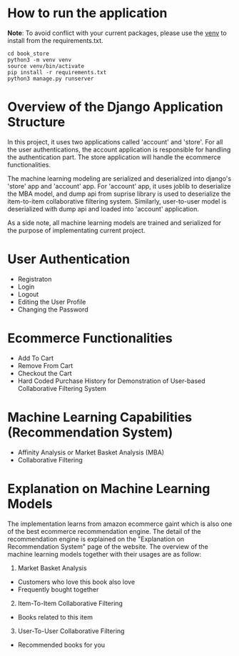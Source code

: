 # How to run the application
**Note**: To avoid conflict with your current packages, please use the [venv](https://docs.python.org/3/library/venv.html) to install from the requirements.txt.
```
cd book_store
python3 -m venv venv
source venv/bin/activate
pip install -r requirements.txt
python3 manage.py runserver
```

# Overview of the Django Application Structure
In this project, it uses two applications called 'account' and 'store'. For all the user authentications, the account application is responsible for handling the authentication part. The store application will handle the ecommerce functionalities.

The machine learning modeling are serialized and deserialized into django's 'store' app and 'account' app. For 'account' app, it uses joblib to deserialize the MBA model, and dump api from suprise library is used to deserialize the item-to-item collaborative filtering system. Similarly, user-to-user model is deserialized with dump api and loaded into 'account' application.

As a side note, all machine learning models are trained and serialized for the purpose of implementating current project.

# User Authentication
- Registraton
- Login
- Logout
- Editing the User Profile
- Changing the Password

# Ecommerce Functionalities
- Add To Cart
- Remove From Cart
- Checkout the Cart
- Hard Coded Purchase History for Demonstration of User-based Collaborative Filtering System

# Machine Learning Capabilities (Recommendation System)
- Affinity Analysis or Market Basket Analysis (MBA)
- Collaborative Filtering

# Explanation on Machine Learning Models
The implementation learns from amazon ecommerce gaint which is also one of the best ecommerce recommendation engine. The detail of the recommendation engine is explained on the "Explanation on Recommendation System" page of the website. The overview of the machine learning models together with their usages are as follow:
1. Market Basket Analysis
- Customers who love this book also love
- Frequently bought together

2. Item-To-Item Collaborative Filtering
- Books related to this item

3. User-To-User Collaborative Filtering
- Recommended books for you
